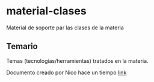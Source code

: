# material-clases
Material de soporte par las clases de la materia

## Temario
Temas (tecnologías/herramientas) tratados en la materia.

Documento creado por Nico hace un tiempo [link](https://docs.google.com/document/d/10ZiBPTpWS_tesl9Ys_f2ro0PmPISNUDnflIXWOjKMqg/edit?ts=57b212ef)

